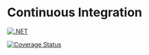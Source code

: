 # Continuous Integration

[![.NET](https://github.com/nishman89/CI/actions/workflows/dotnet.yml/badge.svg?branch=main)](https://github.com/nishman89/CI/actions/workflows/dotnet.yml)

[![Coverage Status](https://coveralls.io/repos/github/nishman89/CI/badge.svg)](https://coveralls.io/github/nishman89/CI)
